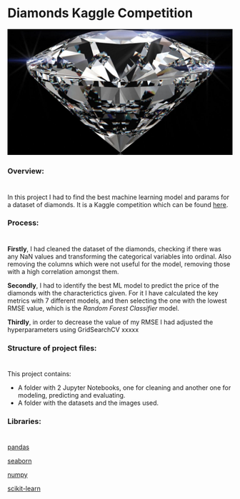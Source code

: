 # Diamonds Kaggle Competition 

![Diamond](Data/diamond.png)

### Overview:
#
In this project I had to find the best machine learning model and params for a dataset of diamonds. It is a Kaggle competition which can be found [here](https://www.kaggle.com/c/diamonds-datamad1021-rev/overview).


### Process:
#
**Firstly**, I had cleaned the dataset of the diamonds, checking if there was any NaN values and transforming the categorical variables into ordinal. Also removing the columns which were not useful for the model, removing those with a high correlation amongst them. 

**Secondly**, I had to identify the best ML model to predict the price of the diamonds with the characterictics given. For it I have calculated the key metrics with 7 different models, and then selecting the one with the lowest RMSE value, which is the *Random Forest Classifier* model.

**Thirdly**, in order to decrease the value of my RMSE I had adjusted the hyperparameters using GridSearchCV xxxxx





### Structure of project files:
#
This project contains: 
- A folder with 2 Jupyter Notebooks, one for cleaning and another one for modeling, predicting and evaluating.
- A folder with the datasets and the images used.

### Libraries:
#
[pandas](https://pypi.org/project/pandas/)

[seaborn](https://seaborn.pydata.org/)

[numpy](https://numpy.org/)

[scikit-learn](https://scikit-learn.org/stable/)




